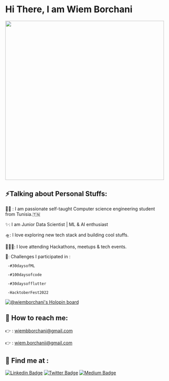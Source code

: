 <h1> Hi There, I am Wiem Borchani </h1>
</h1>

<img src="https://i.pinimg.com/originals/02/49/ef/0249efe4cc8e3c20094fc2d20aa58912.gif" width="500px">


## ⚡️Talking about Personal Stuffs:

👩‍💻 : I am passionate self-taught Computer science engineering student from Tunisia.🇹🇳

✨: I am Junior Data Scientist | ML & AI enthusiast

🛸: I love exploring new tech stack and building cool stuffs.

🙋🏼‍♀️: I love attending Hackathons, meetups & tech events.

🌱: Challenges I participated in :

     -#30daysofML
     
     -#100daysofcode
     
     -#30daysofflutter
     
     -HacktoberFest2022
     
[![@wiemborchani's Holopin board](https://holopin.io/api/user/board?user=wiemborchani)](https://holopin.io/@wiemborchani)



## 💌 How to reach me:
👉 : wiembborchani@gmail.com

👉 : wiem.borchanii@gmail.com




## 🙌 Find me at :
[![Linkedin Badge](https://img.shields.io/badge/-LinkedIn-blue?style=flat-square&logo=Linkedin&logoColor=white&link=https://www.linkedin.com/in/hemanthkollipara/)](https://www.linkedin.com/in/wiem-borchani)
[![Twitter Badge](https://img.shields.io/twitter/url?style=social&url=https%3A%2F%2Fimg.shields.io%2Ftwitter%2Furl)](https://twitter.com/wiam_borchani)
[![Medium Badge](https://img.shields.io/badge/Medium-12100E?style=for-the-badge&logo=medium&logoColor=white)](https://medium.com/@wiembborchani)
